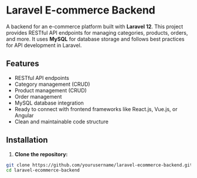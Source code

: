# Laravel E-commerce Backend

A backend for an e-commerce platform built with **Laravel 12**. This project provides RESTful API endpoints for managing categories, products, orders, and more. It uses **MySQL** for database storage and follows best practices for API development in Laravel.

## Features

-   RESTful API endpoints
-   Category management (CRUD)
-   Product management (CRUD)
-   Order management
-   MySQL database integration
-   Ready to connect with frontend frameworks like React.js, Vue.js, or Angular
-   Clean and maintainable code structure

## Installation

1. **Clone the repository:**

```bash
git clone https://github.com/yourusername/laravel-ecommerce-backend.git
cd laravel-ecommerce-backend
```
